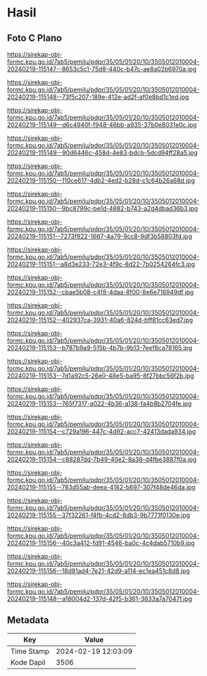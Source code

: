 # Hasil

## Foto C Plano

https://sirekap-obj-formc.kpu.go.id/7ab5/pemilu/pdpr/35/05/01/20/10/3505012010004-20240219-115147--8653c5c1-75d8-440c-b47c-ae8a02b6970a.jpg

https://sirekap-obj-formc.kpu.go.id/7ab5/pemilu/pdpr/35/05/01/20/10/3505012010004-20240219-115148--73f5c207-189e-412e-ad2f-af0e8bd1c1ed.jpg

https://sirekap-obj-formc.kpu.go.id/7ab5/pemilu/pdpr/35/05/01/20/10/3505012010004-20240219-115149--d6c4940f-f948-46bb-a935-37b0e8031e0c.jpg

https://sirekap-obj-formc.kpu.go.id/7ab5/pemilu/pdpr/35/05/01/20/10/3505012010004-20240219-115149--90d6446c-458d-4e83-bdcb-5dcd94ff28a5.jpg

https://sirekap-obj-formc.kpu.go.id/7ab5/pemilu/pdpr/35/05/01/20/10/3505012010004-20240219-115150--110ce617-4db2-4ed2-b28d-c1c64b26a68d.jpg

https://sirekap-obj-formc.kpu.go.id/7ab5/pemilu/pdpr/35/05/01/20/10/3505012010004-20240219-115150--9bc8799c-be1d-4882-b743-a2d4dbad36b3.jpg

https://sirekap-obj-formc.kpu.go.id/7ab5/pemilu/pdpr/35/05/01/20/10/3505012010004-20240219-115151--7273f922-1667-4a79-9cc8-9df3b58803fd.jpg

https://sirekap-obj-formc.kpu.go.id/7ab5/pemilu/pdpr/35/05/01/20/10/3505012010004-20240219-115151--a8d3e233-72e3-4f9c-8d22-7b0254264fc3.jpg

https://sirekap-obj-formc.kpu.go.id/7ab5/pemilu/pdpr/35/05/01/20/10/3505012010004-20240219-115152--cbae5b08-c4f8-4daa-8f00-8e6e716949df.jpg

https://sirekap-obj-formc.kpu.go.id/7ab5/pemilu/pdpr/35/05/01/20/10/3505012010004-20240219-115152--402937ca-3931-40a6-824d-bff81cc63ed7.jpg

https://sirekap-obj-formc.kpu.go.id/7ab5/pemilu/pdpr/35/05/01/20/10/3505012010004-20240219-115153--b787b9a9-515b-4b7b-9b13-7eef8ca78165.jpg

https://sirekap-obj-formc.kpu.go.id/7ab5/pemilu/pdpr/35/05/01/20/10/3505012010004-20240219-115153--7d1a92c5-26e0-48e5-ba95-8f27bbc56f2b.jpg

https://sirekap-obj-formc.kpu.go.id/7ab5/pemilu/pdpr/35/05/01/20/10/3505012010004-20240219-115153--765f7317-a022-4b36-a138-fa4b8b2704fe.jpg

https://sirekap-obj-formc.kpu.go.id/7ab5/pemilu/pdpr/35/05/01/20/10/3505012010004-20240219-115154--c729a196-447c-4d92-acc7-42413dada934.jpg

https://sirekap-obj-formc.kpu.go.id/7ab5/pemilu/pdpr/35/05/01/20/10/3505012010004-20240219-115154--c88287dd-7b49-40e2-8a38-d4fbe3887f0a.jpg

https://sirekap-obj-formc.kpu.go.id/7ab5/pemilu/pdpr/35/05/01/20/10/3505012010004-20240219-115155--783d55ab-deea-4182-b697-307f48de46da.jpg

https://sirekap-obj-formc.kpu.go.id/7ab5/pemilu/pdpr/35/05/01/20/10/3505012010004-20240219-115155--37f32261-f4fb-4cd2-8db3-9b7771f0130e.jpg

https://sirekap-obj-formc.kpu.go.id/7ab5/pemilu/pdpr/35/05/01/20/10/3505012010004-20240219-115156--40c3a412-fd91-4546-ba0c-4c4dab5710b9.jpg

https://sirekap-obj-formc.kpu.go.id/7ab5/pemilu/pdpr/35/05/01/20/10/3505012010004-20240219-115156--18d91ad4-7e21-42d9-a114-ec1ea451c8d8.jpg

https://sirekap-obj-formc.kpu.go.id/7ab5/pemilu/pdpr/35/05/01/20/10/3505012010004-20240219-115148--a18004d2-137d-42f5-b361-3633a7a7047f.jpg


## Metadata

| Key        | Value               |
| ---------- | ------------------- |
| Time Stamp | 2024-02-19 12:03:09 |
| Kode Dapil | 3506                |



